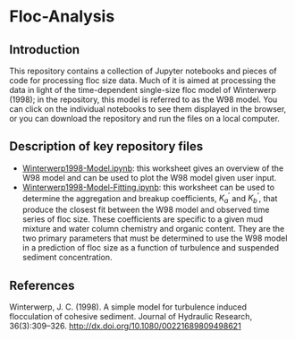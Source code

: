 # Floc-Analysis

## Introduction
This repository contains a collection of Jupyter notebooks and pieces of code for processing floc size data. Much of it is aimed at processing the data in light of the time-dependent single-size floc model of Winterwerp (1998); in the repository, this model is referred to as the W98 model. You can click on the individual notebooks to see them displayed in the browser, or you can download the repository and run the files on a local computer.

## Description of key repository files
- [Winterwerp1998-Model.ipynb][1]: this worksheet gives an overview of the W98 model and can be used to plot the W98 model given user input.
- [Winterwerp1998-Model-Fitting.ipynb][2]: this worksheet can be used to determine the aggregation and breakup coefficients, $K_{a}^{'}$ and $K_{b}^{‘}$, that produce the closest fit between the W98 model and observed time series of floc size. These coefficients are specific to a given mud mixture and water column chemistry and organic content. They are the two primary parameters that must be determined to use the W98 model in a prediction of floc size as a function of turbulence and suspended sediment concentration.

## References
Winterwerp, J. C. (1998). A simple model for turbulence induced flocculation of cohesive sediment. Journal of Hydraulic Research, 36(3):309–326. http://dx.doi.org/10.1080/00221689809498621

[1]:	https://github.com/FlocData/Floc-Analysis/blob/master/Winterwerp1998-Model.ipynb
[2]:	https://github.com/FlocData/Floc-Analysis/blob/master/Winterwerp1998-Model-Fitting.ipynb
